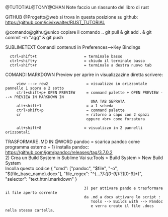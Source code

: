 @TUTOTIAL@TONY@CHAN
   Note
      faccio un riassunto del libro di rust

GITHUB
   @Progetto@web
      si trova in questa posizione su github:
         https://github.com/icivixwalter/RUST_TUTORIAL

   @comando@githu@unico
      copiare il comando ..
         git pull & git add . & git commit -m "agg" & git push

SUBLIMETEXT
   Comandi contenuti in Preferences-->Key Bindings

      ctrl+shift+t                     = terminale basso
      ctrl+shift+y                     = chiudo il terminale basso
      ctrl+shift+r                     = terminale a destra nuovo tab

COMANDI MARKDOWN 
   Preview
      per aprire in visualizzazine diretta scrivere:

         view ---> row2                 = visualizzo in orizzontale pannello 1 sopra e 2 sotto
         ctrl+shift+p+ OPEN PREVIEW     = command palette + OPEN PREVIEW ---> PREVIEW IN MARKDOWN IN 
                                          UNA TAB SEPRATA
         alt+shift+1                    = a 1 scheda
         ctrl+shift+p                   = command palette
         cr                             = ritorno a capo con 2 spazi
                                        oppure <br> come forzatura

         alt+shift+8                   = visualizzo in 2 pannelli orizzontali


TRASFORMARE .MD IN @WORD
         pandoc                        = scarica pandoc come programma esterno +
                                       1) installa pandoc: https://github.com/jgm/pandoc/releases/tag/3.7.0.2   
                                       2) Crea un Build System in Sublime
                                          Vai su:Tools > Build System > New Build System  
                                          Incolla questo codice
                                             {
                                              "cmd": ["pandoc", "$file", "-o", "${file_base_name}.docx"],
                                              "file_regex": "^(...*?):([0-9]*):?([0-9]*)",
                                              "selector": "text.html.markdown"
                                             }

                                       3) per attivare pando e trasformare il file aperto corrente  
                                       da .md a docx attivare lo script :  
                                          Tools --> Builds with --> Pandoc
                                          e verra creato il file .docs nella stessa cartella.
                                          


                                    
